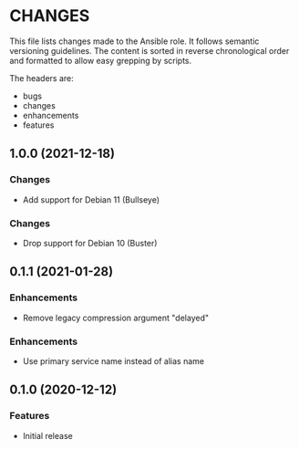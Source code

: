# CHANGES

This file lists changes made to the Ansible role. It follows semantic versioning
guidelines. The content is sorted in reverse chronological order and formatted
to allow easy grepping by scripts.

The headers are:
- bugs
- changes
- enhancements
- features

## 1.0.0 (2021-12-18)

### Changes

- Add support for Debian 11 (Bullseye)

### Changes

- Drop support for Debian 10 (Buster)

## 0.1.1 (2021-01-28)

### Enhancements

- Remove legacy compression argument "delayed"

### Enhancements

- Use primary service name instead of alias name

## 0.1.0 (2020-12-12)

### Features

- Initial release
